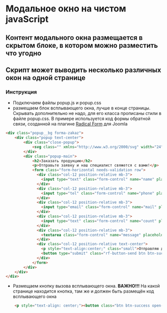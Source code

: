 # Модальное окно на чистом javaScript
## Контент модального окна размещается в скрытом блоке, в котором можно разместить что угодно
## Скрипт может выводить несколько различных окон на одной странице

### Инструкция

- Подключаем файлы popup.js и popup.css
- размещаем блок всплывающего окна, лучше в конце страницы. Скрывать дополнительно не надо, для его класса прописаны стили в файле popup.css. В примере используется код формы обратной связи, созданной на плагине [Radical Form](https://github.com/Delo-Design/radicalform) для Joomla
```html
<div class="popup__bg forma-zakaz">
    <div class="popup text-center">
        <div class="close-popup">
            <svg class="" xmlns="http://www.w3.org/2000/svg" width="24" height="24" viewBox="0 0 24 24"><path d="M13 12l5-5-1-1-5 5-5-5-1 1 5 5-5 5 1 1 5-5 5 5 1-1z"></path></svg>
        </div>
        <div class="popup-main">
            <h2>Заказать продукцию</h2>
            <p>Отправьте заявку и наш специалист свяжется с вами!</p>
            <form class="form-horizontal needs-validation row">
              <div class="col-12 position-relative mb-3">
                <input type="text" class="form-control" name="name" placeholder="ФИО" required>
              </div>
              <div class="col-12 position-relative mb-3">
                <input type="tel" class="form-control" name="phone" placeholder="Телефон" required pattern="^(\+7|7|8)?[\s\-]?\(?[489][0-9]{2}\)?[\s\-]?[0-9]{3}[\s\-]?[0-9]{2}[\s\-]?[0-9]{2}$">
              </div>
              <div class="col-12 position-relative mb-3">
                <input type="email" class="form-control" name="mail" placeholder="E-mail">
              </div>
              <div class="col-12 position-relative mb-3">
                <input type="text" class="form-control" name="count" placeholder="Сколько нужно кирпичей">
              </div>
              <div class="col-12 position-relative mb-3">
                <textarea class="form-control" name="message" placeholder="Комментарий к заявке" ></textarea>
              </div>
              <div class="col-12 position-relative text-center">
                <p style="text-align:center;" class="small">Отправляю данную форму,<br>я соглашаюсь с <a href="/agreement" target="_blank">политикой обработки персональных данных</a> сайта</p>
                <button type="submit" class="rf-button-send btn btn-success">Отправить</button>
              </div>
            </form>
        </div>
    </div>
</div>
```
- Размещаем кнопку вызова всплывающего окна. <strong>ВАЖНО!!!</strong> На какой странице находится кнопка, там же и должен быть размещён код всплывающего окна
```html
    <p style="text-align: center;"><button class="btn btn-success open-popup" data-popup="forma-zakaz">Оставить заявку</button></p>
```
